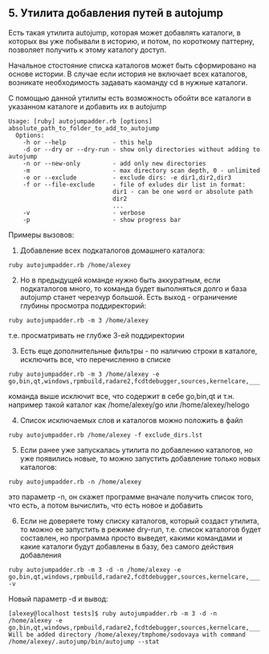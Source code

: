 ## 5. Утилита добавления путей в autojump 

Есть такая утилита autojump, которая может добавлять каталоги, в которых вы уже побывали в историю, и потом, по короткому паттерну, позволяет получить к этому каталогу доступ.

Начальное стостояние списка каталогов может быть сформировано на основе истории. В случае если история не включает всех каталогов, возникате необходимость задавать каоманду cd в нужные каталоги.

С помощью данной утилиты есть возможность обойти все каталоги в указанном каталоге и добавить их в autojump

```
Usage: [ruby] autojumpadder.rb [options] absolute_path_to_folder_to_add_to_autojump
  Options:
    -h or --help             - this help
    -d or --dry or --dry-run - show only directories without adding to autojump
    -n or --new-only         - add only new directories
    -m                       - max directory scan depth, 0 - unlimited
    -e or --exclude          - exclude dirs: -e dir1,dir2,dir3
    -f or --file-exclude     - file of exludes dir list in format:
                             dir1 - can be one word or absolute path
                             dir2
                             ...
    -v                       - verbose
    -p                       - show progress bar
```

Примеры вызовов:

1. Добавление всех подкаталогов домашнего каталога:

```
ruby autojumpadder.rb /home/alexey
```

2. Но в предыдущей команде нужно быть аккуратным, если подкаталогов много, то команда будет выполняться долго и база autojump станет черезчур большой. Есть выход - ограничение глубины просмотра поддиректорий:
```
ruby autojumpadder.rb -m 3 /home/alexey
```
т.е. просматривать не глубже 3-ей поддиректории

3. Есть еще дополнительные фильтры - по наличию строки в каталоге, исключить все, что перечисленно в списке
```
ruby autojumpadder.rb -m 3 /home/alexey -e go,bin,qt,windows,rpmbuild,radare2,fcdtdebugger,sources,kernelcare,___
```

команда выше исключит все, что содержит в себе go,bin,qt и т.н. например такой каталог как /home/alexey/go или /home/alexey/helogo

4. Список исключаемых слов и каталогов можно положить в файл
```
ruby autojumpadder.rb /home/alexey -f exclude_dirs.lst
```

5. Если ранее уже запускалась утилита по добавлению каталогов, но уже появились новые, то можно запустить добавление только новых каталогов:
```
ruby autojumpadder.rb -n /home/alexey
```
это параметр -n, он скажет программе вначале получить список того, что есть, а потом вычислить, что есть новое и добавить

6. Если не доверяете тому списку каталогов, который создаст утилита, то можно ее запустить в режиме dry-run, т.е. список каталогов будет составлен, но программа просто выведет, какими командами и какие каталоги будут добавлены в базу, без самого действия добавления
```
ruby autojumpadder.rb -m 3 -d -n /home/alexey -e go,bin,qt,windows,rpmbuild,radare2,fcdtdebugger,sources,kernelcare,___ -v
```
Новый параметр -d и вывод:
```
[alexey@localhost tests]$ ruby autojumpadder.rb -m 3 -d -n /home/alexey -e go,bin,qt,windows,rpmbuild,radare2,fcdtdebugger,sources,kernelcare,___
Will be added directory /home/alexey/tmphome/sodovaya with command /home/alexey/.autojump/bin/autojump --stat
```
